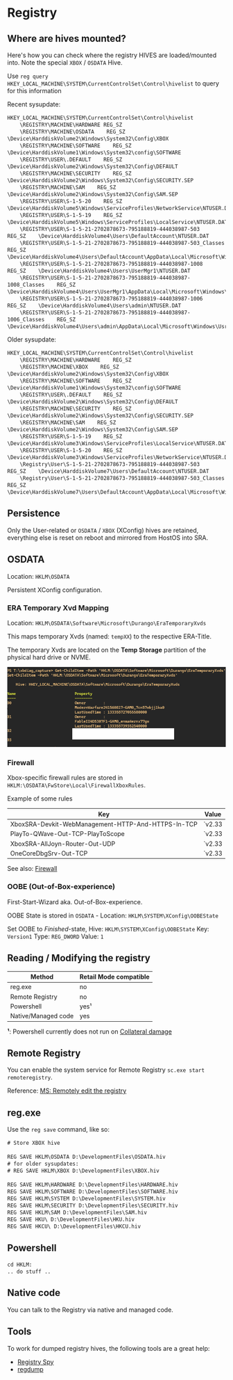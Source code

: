 # Registry

## Where are hives mounted?

Here's how you can check where the registry HIVES are loaded/mounted into.
Note the special `XBOX` / `OSDATA` Hive.

Use `reg query HKEY_LOCAL_MACHINE\SYSTEM\CurrentControlSet\Control\hivelist` to query for this information

Recent sysupdate:

```
HKEY_LOCAL_MACHINE\SYSTEM\CurrentControlSet\Control\hivelist                                                                                                                                                                           
    \REGISTRY\MACHINE\HARDWARE REG_SZ                                                                                                                                                                    
    \REGISTRY\MACHINE\OSDATA    REG_SZ    \Device\HarddiskVolume2\Windows\System32\Config\XBOX                                                                                                                                 
    \REGISTRY\MACHINE\SOFTWARE    REG_SZ   \Device\HarddiskVolume1\Windows\System32\config\SOFTWARE                                                                                                                                   
    \REGISTRY\USER\.DEFAULT    REG_SZ    \Device\HarddiskVolume2\Windows\System32\Config\DEFAULT                                                                                                                                       
    \REGISTRY\MACHINE\SECURITY    REG_SZ    \Device\HarddiskVolume2\Windows\System32\Config\SECURITY.SEP                                                                                                                               
    \REGISTRY\MACHINE\SAM    REG_SZ    \Device\HarddiskVolume2\Windows\System32\Config\SAM.SEP                                                                                                                                         
    \REGISTRY\USER\S-1-5-20    REG_SZ    \Device\HarddiskVolume5\Windows\ServiceProfiles\NetworkService\NTUSER.DAT                                                                                                                     
    \REGISTRY\USER\S-1-5-19    REG_SZ    \Device\HarddiskVolume5\Windows\ServiceProfiles\LocalService\NTUSER.DAT                                                                                                                       
    \REGISTRY\USER\S-1-5-21-2702878673-795188819-444038987-503    REG_SZ    \Device\HarddiskVolume4\Users\DefaultAccount\NTUSER.DAT                                                                                                    
    \REGISTRY\USER\S-1-5-21-2702878673-795188819-444038987-503_Classes    REG_SZ    \Device\HarddiskVolume4\Users\DefaultAccount\AppData\Local\Microsoft\Windows\UsrClass.dat                                                          
    \REGISTRY\USER\S-1-5-21-2702878673-795188819-444038987-1008    REG_SZ    \Device\HarddiskVolume4\Users\UserMgr1\NTUSER.DAT                                                                                                         
    \REGISTRY\USER\S-1-5-21-2702878673-795188819-444038987-1008_Classes    REG_SZ    \Device\HarddiskVolume4\Users\UserMgr1\AppData\Local\Microsoft\Windows\UsrClass.dat                                                               
    \REGISTRY\USER\S-1-5-21-2702878673-795188819-444038987-1006    REG_SZ    \Device\HarddiskVolume4\Users\admin\NTUSER.DAT                                                                                                            
    \REGISTRY\USER\S-1-5-21-2702878673-795188819-444038987-1006_Classes    REG_SZ    \Device\HarddiskVolume4\Users\admin\AppData\Local\Microsoft\Windows\UsrClass.dat
```

Older sysupdate:

```
HKEY_LOCAL_MACHINE\SYSTEM\CurrentControlSet\Control\hivelist
    \REGISTRY\MACHINE\HARDWARE    REG_SZ
    \REGISTRY\MACHINE\XBOX    REG_SZ    \Device\HarddiskVolume2\Windows\System32\Config\XBOX
    \REGISTRY\MACHINE\SOFTWARE    REG_SZ    \Device\HarddiskVolume1\Windows\System32\config\SOFTWARE
    \REGISTRY\USER\.DEFAULT    REG_SZ    \Device\HarddiskVolume2\Windows\System32\Config\DEFAULT
    \REGISTRY\MACHINE\SECURITY    REG_SZ    \Device\HarddiskVolume2\Windows\System32\Config\SECURITY.SEP
    \REGISTRY\MACHINE\SAM    REG_SZ    \Device\HarddiskVolume2\Windows\System32\Config\SAM.SEP
    \REGISTRY\USER\S-1-5-19    REG_SZ    \Device\HarddiskVolume3\Windows\ServiceProfiles\LocalService\NTUSER.DAT
    \REGISTRY\USER\S-1-5-20    REG_SZ    \Device\HarddiskVolume3\Windows\ServiceProfiles\NetworkService\NTUSER.DAT
    \Registry\User\S-1-5-21-2702878673-795188819-444038987-503    REG_SZ    \Device\HarddiskVolume7\Users\DefaultAccount\NTUSER.DAT
    \Registry\User\S-1-5-21-2702878673-795188819-444038987-503_Classes    REG_SZ    \Device\HarddiskVolume7\Users\DefaultAccount\AppData\Local\Microsoft\Windows\UsrClass.dat
```

## Persistence

Only the User-related or `OSDATA` / `XBOX` (XConfig) hives are retained, everything else is reset on reboot and mirrored from HostOS into SRA.


## OSDATA

Location: `HKLM\OSDATA`

Persistent XConfig configuration.

### ERA Temporary Xvd Mapping

Location: `HKLM\OSDATA\Software\Microsoft\Durango\EraTemporaryXvds`

This maps temporary Xvds (named: `tempXX`) to the respective ERA-Title.

The temporary Xvds are located on the **Temp Storage** partition of the physical hard drive or NVME.

![ERA Temp Xvd Names](../_files/eratemp_reg.png)

### Firewall

Xbox-specific firewall rules are stored in `HKLM:\OSDATA\FwStore\Local\FirewallXboxRules`.

Example of some rules

| Key                                                | Value          |
| -------------------------------------------------- | -------------- |
| XboxSRA-Devkit-WebManagement-HTTP-And-HTTPS-In-TCP | `v2.33|Action=Allow|Active=FALSE|Dir=In|Protocol=6|LPort=11080|LPort=11443|App=System|Name=Xbox SystemOS Inbound WebManagement HTTP and HTTPS [TCP 11080, 11443]|Desc=Inbound Xbox SystemOS rule allowing WebManagement HTTP and HTTPS TCP traffic|EmbedCtxt=Xbox SystemOS|` |
| PlayTo-QWave-Out-TCP-PlayToScope                   | `v2.33|Action=Allow|Active=TRUE|Dir=Out|Protocol=6|Profile=Private|Profile=Public|RPort=2177|RA42=Ply2Renders|RA62=Ply2Renders|App=%SystemRoot%\system32\svchost.exe|Svc=Qwave|Name=@FirewallAPI.dll,-36016|Desc=@FirewallAPI.dll,-36017|EmbedCtxt=@FirewallAPI.dll,-36001|` |
| XboxSRA-AllJoyn-Router-Out-UDP                     | `v2.33|Action=Allow|Active=TRUE|Dir=Out|Protocol=17|App=%SystemRoot%\system32\svchost.exe|Svc=AJRouter|Name=@FirewallAPI.dll,-37009|Desc=@FirewallAPI.dll,-37010|EmbedCtxt=Xbox SystemOS|` |
| OneCoreDbgSrv-Out-TCP                              | `v2.33|Action=Allow|Active=TRUE|Dir=Out|Protocol=6|App=%systemroot%\system32\debuggers\dbgsrv.exe|Name=OneCoreDbgSrv-Out|Desc=OneCoreDbgSrv Out|EmbedCtxt=OneCore TSP|` |


See also: [Firewall](./firewall.md)

### OOBE (Out-of-Box-experience)

First-Start-Wizard aka. Out-of-Box-experience.

OOBE State is stored in `OSDATA` - Location: `HKLM\SYSTEM\XConfig\OOBEState`

Set OOBE to *Finished*-state, Hive: `HKLM\SYSTEM\XConfig\OOBEState` Key: `Version1` Type: `REG_DWORD` Value: `1`


## Reading / Modifying the registry

| Method              | Retail Mode compatible |
| ------------------- | ---------------------- |
| reg.exe             |  no                    |
| Remote Registry     |  no                    |
| Powershell          |  yes¹                  |
| Native/Managed code |  yes                   |

**¹**: Powershell currently does not run on [Collateral damage](../exploits/game-script-code-exec.md)

## Remote Registry

You can enable the system service for Remote Registry `sc.exe start remoteregistry`.

Reference: [MS: Remotely edit the registry](https://learn.microsoft.com/en-us/troubleshoot/windows-server/system-management-components/remotely-edit-the-registry)

## reg.exe

Use the `reg save` command, like so:

```
# Store XBOX hive

REG SAVE HKLM\OSDATA D:\DevelopmentFiles\OSDATA.hiv
# for older sysupdates:
# REG SAVE HKLM\XBOX D:\DevelopmentFiles\XBOX.hiv

REG SAVE HKLM\HARDWARE D:\DevelopmentFiles\HARDWARE.hiv
REG SAVE HKLM\SOFTWARE D:\DevelopmentFiles\SOFTWARE.hiv
REG SAVE HKLM\SYSTEM D:\DevelopmentFiles\SYSTEM.hiv
REG SAVE HKLM\SECURITY D:\DevelopmentFiles\SECURITY.hiv
REG SAVE HKLM\SAM D:\DevelopmentFiles\SAM.hiv
REG SAVE HKU\ D:\DevelopmentFiles\HKU.hiv
REG SAVE HKCU\ D:\DevelopmentFiles\HKCU.hiv
```

## Powershell

```
cd HKLM:
.. do stuff ..
```

## Native code

You can talk to the Registry via native and managed code.


## Tools

To work for dumped registry hives, the following tools are a great help:

- [Registry Spy](https://github.com/andyjsmith/registry-spy)
- [regdump](https://github.com/adoxa/regdump)
